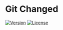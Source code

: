 # Git Changed
[![Version](https://img.shields.io/badge/Version-0.0.1-blue)](https://gitlab.com/DeveloperC/git-changed/-/releases)
[![License](https://img.shields.io/badge/License-AGPLv3-blue.svg)](https://www.gnu.org/licenses/agpl-3.0)
